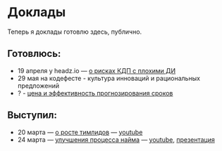 # Доклады

Теперь я доклады готовлю здесь, публично.

## Готовлюсь:

- 19 апреля у headz.io — [о рисках КДП с плохими ДИ](kdp.md)
- 29 мая на кодефесте - культура инноваций и рациональных предложений
- ? - [цена и эффективность прогнозирования сроков](estimation_and_tracking.md)

## Выступил:

- 20 марта — [о росте тимлидов](podlodka-2021-03-20.md) — [youtube](https://www.youtube.com/watch?v=-ZXhMJ4M9xI)
- 24 марта — [улучшения процесса найма](softwise-2021-03-24.md) — [youtube](https://www.youtube.com/watch?v=CuBmbnGeC6M), [презентация](hiring-bulk-vs-iterations.key)
